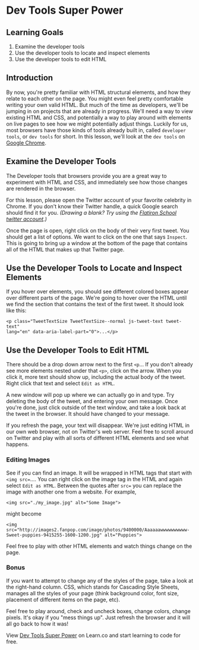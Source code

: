 # Dev Tools Super Power

## Learning Goals

1. Examine the developer tools
2. Use the developer tools to locate and inspect elements
3. Use the developer tools to edit HTML

##  Introduction

By now, you're pretty familiar with HTML structural elements, and how they
relate to each other on the page. You might even feel pretty comfortable writing
your own valid HTML. But much of the time as developers, we'll be jumping in on
projects that are already in progress. We'll need a way to view existing HTML
and CSS, and potentially a way to play around with elements on live pages to see
how we might potentially adjust things. Luckily for us, most browsers have those
kinds of tools already built in, called `developer tools`, or `dev tools` for
short. In this lesson, we'll look at the `dev tools` on [Google
Chrome](https://www.google.com/chrome/).

## Examine the Developer Tools

The Developer tools that browsers provide you are a great way to experiment with
HTML and CSS, and immediately see how those changes are rendered in the browser.

For this lesson, please open the Twitter account of your favorite celebrity in
Chrome. If you don't know their Twitter handle, a quick Google search should
find it for you. _(Drawing a blank? Try using the [Flatiron School twitter
account](https://twitter.com/flatironschool).)_

Once the page is open, right click on the body of their very first tweet. You
should get a list of options. We want to click on the one that says `Inspect`.
This is going to bring up a window at the bottom of the page that contains all
of the HTML that makes up that Twitter page.

## Use the Developer Tools to Locate and Inspect Elements

If you hover over elements, you should see different colored boxes appear over
different parts of the page. We're going to hover over the HTML until we find
the section that contains the text of the first tweet. It should look like this:
```
<p class="TweetTextSize TweetTextSize--normal js-tweet-text tweet-text"
lang="en" data-aria-label-part="0">...</p>
```

## Use the Developer Tools to Edit HTML

There should be a drop down arrow next to the first `<p`... If you don't already
see more elements nested under that `<p>`, click on the arrow. When you click
it, more text should show up, including the actual body of the tweet. Right
click that text and select `Edit as HTML`.

A new window will pop up where we can actually go in and type. Try deleting the
body of the tweet, and entering your own message. Once you're done, just click
outside of the text window, and take a look back at the tweet in the browser. It
should have changed to your message.

If you refresh the page, your text will disappear. We're just editing HTML in
our own web browser, not on Twitter's web server. Feel free to scroll around on
Twitter and play with all sorts of different HTML elements and see what happens.

### Editing Images

See if you can find an image. It will be wrapped in HTML tags that start with
`<img src=`.... You can right click on the image tag in the HTML and again
select `Edit as HTML`. Between the quotes after `src=` you can replace the image
with another one from a website. For example,

```
<img src="./my_image.jpg" alt="Some Image">
```

might become

```
<img src="http://images2.fanpop.com/image/photos/9400000/Aaaaaawwwwwwwwww-Sweet-puppies-9415255-1600-1200.jpg" alt="Puppies">
```

Feel free to play with other HTML elements and watch things change on the page.

### Bonus

If you want to attempt to change any of the styles of the page, take a look at
the right-hand column. CSS, which stands for Cascading Style Sheets, manages all
the styles of your page (think background color, font size, placement of
different items on the page, etc).

Feel free to play around, check and uncheck boxes, change colors, change pixels.
It's okay if you "mess things up". Just refresh the browser and it will all go
back to how it was!

<p data-visibility='hidden'>View <a href='https://learn.co/lessons/dev-tools-super-power'>Dev Tools Super Power</a> on Learn.co and start learning to code for free.</p>

